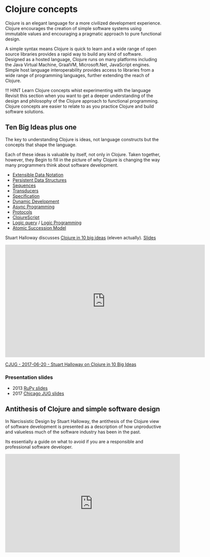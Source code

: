 # Clojure concepts

Clojure is an elegant language for a more civilized development experience. Clojure encourages the creation of simple software systems using immutable values and encouraging a pragmatic approach to pure functional design.

A simple syntax means Clojure is quick to learn and a wide range of open source libraries provides a rapid way to build any kind of software. Designed as a hosted language, Clojure runs on many platforms including the Java Virtual Machine, GraalVM, Microsoft.Net, JavaScript engines.  Simple host language interoperability provides access to libraries from a wide range of programming languages, further extending the reach of Clojure.

!!! HINT Learn Clojure concepts whist experimenting with the language
    Revisit this section when you want to get a deeper understanding of the design and philosophy of the Clojure approach to functional programming.
    Clojure concepts are easier to relate to as you practice Clojure and build software solutions.

## Ten Big Ideas plus one
The key to understanding Clojure is ideas, not language constructs but the concepts that shape the language.

Each of these ideas is valuable by itself, not only in Clojure. Taken together, however, they Begin to fill in the picture of why Clojure is changing the way many programmers think about software development.

* [Extensible Data Notation](https://github.com/edn-format/edn)
* [Persistent Data Structures](https://clojure.org/reference/data_structures)
* [Sequences](https://clojure.org/reference/sequences)
* [Transducers](https://clojure.org/reference/transducers)
* [Specification](https://clojure.org/about/spec)
* [Dynamic Development](https://clojure.org/about/dynamic)
* [Async Programming](http://clojure.com/blog/2013/06/28/clojure-core-async-channels.html)
* [Protocols](https://clojure.org/reference/protocols)
* [ClojureScript](https://clojurescript.org/)
* [Logic query](http://docs.datomic.com/query.html) / [Logic Programming](https://github.com/clojure/core.logic)
* [Atomic Succession Model](https://clojure.org/about/concurrent_programming)

Stuart Halloway discusses [Clojure in 10 big ideas](https://vimeo.com/223240720) (eleven actually). [Slides](https://github.com/stuarthalloway/presentations/wiki/Clojure-in-10-Big-Ideas)


<p style="text-align:center">
<iframe src="https://player.vimeo.com/video/223240720" width="640" height="360" frameborder="0" allow="autoplay; fullscreen" allowfullscreen></iframe>
</p>
<p><a href="https://vimeo.com/223240720">CJUG - 2017-06-20 - Stuart Halloway on Clojure in 10 Big Ideas</a></p>

### Presentation slides

* 2013 [RuPy slides](https://github.com/stuarthalloway/presentations/blob/master/Barnstorming_2013/ClojureInTenBigIdeas.pdf?raw=true)
* 2017 [Chicago JUG slides](https://github.com/stuarthalloway/presentations/blob/master/ClojureInTenBigIdeas-Jun-2017.pdf?raw=true)


## Antithesis of Clojure and simple software design

In Narcissistic Design by Stuart Halloway, the antithesis of the Clojure view of software development is presented as a description of how unproductive and valueless much of the software industry has been in the past.

Its essentially a guide on what to avoid if you are a responsible and professional software developer.

<p style="text-align:center">
<iframe width="560" height="315" src="https://www.youtube.com/embed/LEZv-kQUSi4" title="YouTube video player" frameborder="0" allow="accelerometer; autoplay; clipboard-write; encrypted-media; gyroscope; picture-in-picture" allowfullscreen></iframe>
</p>
